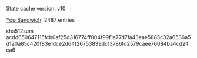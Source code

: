 State cache version: v10

[YourSandwich](https://github.com/YourSandwich): 2487 entries

sha512sum acdd650647115fcb0af25d316774ff004f99f1a77d7fa43eae5885c32a6536a5d120a85c420f83e1dce2d64f26753839dc13786fd2579caee76084ba4cd24ca6
